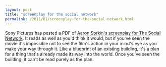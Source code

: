 ```yaml
---
layout: post
title: "screenplay for the social network"
permalink: /2011/01/screenplay-for-the-social-network.html
---
```


Sony Pictures has posted a PDF of [Aaron Sorkin's screenplay for The Social Network](http://flash.sonypictures.com/video/movies/thesocialnetwork/awards/thesocialnetwork_screenplay.pdf). It reads as well as you'd think it would; but if you've seen the movie it's impossible not to see the film's action in your mind's eye as you make your way through it. Like a blueprint of an existing building, it's a plan for a thing that's already made its way into the world. Once you've seen the building, it can't be read purely as the plan.